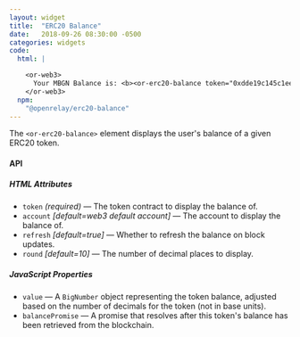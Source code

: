 ```yaml
---
layout: widget
title:  "ERC20 Balance"
date:   2018-09-26 08:30:00 -0500
categories: widgets
code:
  html: |

    <or-web3>
      Your MBGN Balance is: <b><or-erc20-balance token="0xdde19c145c1ee51b48f7a28e8df125da0cc440be" round="2"></or-erc20-balance></b>
    </or-web3>
  npm:
    "@openrelay/erc20-balance"
---
```


The `<or-erc20-balance>` element displays the user's balance of a given ERC20
token.


#### API

##### HTML Attributes

* `token` *(required)* &mdash; The token contract to display the balance of.
* `account` *[default=web3 default account]* &mdash; The account to display the balance of.
* `refresh` *[default=true]* &mdash; Whether to refresh the balance on block updates.
* `round` *[default=10]* &mdash; The number of decimal places to display.

##### JavaScript Properties

* `value` &mdash; A `BigNumber` object representing the token balance, adjusted
  based on the number of decimals for the token (not in base units).
* `balancePromise` &mdash; A promise that resolves after this token's balance
  has been retrieved from the blockchain.
